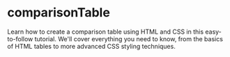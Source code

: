 # comparisonTable
Learn how to create a comparison table using HTML and CSS in this easy-to-follow tutorial. We'll cover everything you need to know, from the basics of HTML tables to more advanced CSS styling techniques.
